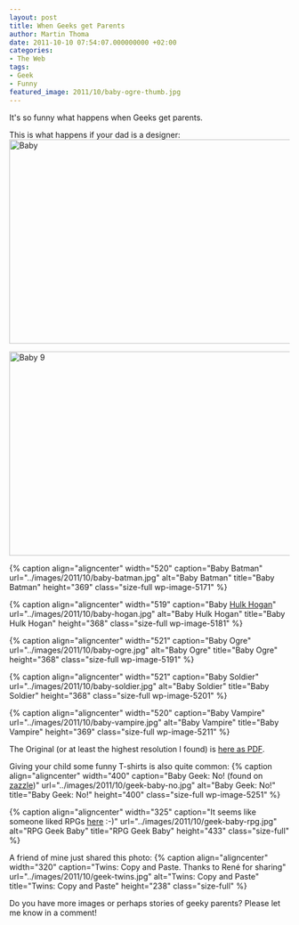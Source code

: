 ```yaml
---
layout: post
title: When Geeks get Parents
author: Martin Thoma
date: 2011-10-10 07:54:07.000000000 +02:00
categories:
- The Web
tags:
- Geek
- Funny
featured_image: 2011/10/baby-ogre-thumb.jpg
---
```

It's so funny what happens when Geeks get parents. 

This is what happens if your dad is a designer:
<a href="http://martin-thoma.com/wp-content/uploads/2011/10/baby-8.jpg"><img src="http://martin-thoma.com/wp-content/uploads/2011/10/baby-8.jpg" alt="Baby" title="Baby" width="519" height="367" class="aligncenter size-full wp-image-5151" /></a>

<a href="http://martin-thoma.com/wp-content/uploads/2011/10/baby-9.jpg"><img src="http://martin-thoma.com/wp-content/uploads/2011/10/baby-9.jpg" alt="Baby 9" title="Baby 9" width="520" height="367" class="aligncenter size-full wp-image-5161" /></a>

{% caption align="aligncenter" width="520" caption="Baby Batman" url="../images/2011/10/baby-batman.jpg" alt="Baby Batman" title="Baby Batman" height="369" class="size-full wp-image-5171" %}

{% caption align="aligncenter" width="519" caption="Baby <a href='http://en.wikipedia.org/wiki/Terry_Gene_Bollea'>Hulk Hogan</a>" url="../images/2011/10/baby-hogan.jpg" alt="Baby Hulk Hogan" title="Baby Hulk Hogan" height="368" class="size-full wp-image-5181" %}

{% caption align="aligncenter" width="521" caption="Baby Ogre" url="../images/2011/10/baby-ogre.jpg" alt="Baby Ogre" title="Baby Ogre" height="368" class="size-full wp-image-5191" %}

{% caption align="aligncenter" width="521" caption="Baby Soldier" url="../images/2011/10/baby-soldier.jpg" alt="Baby Soldier" title="Baby Soldier" height="368" class="size-full wp-image-5201" %}

{% caption align="aligncenter" width="520" caption="Baby Vampire" url="../images/2011/10/baby-vampire.jpg" alt="Baby Vampire" title="Baby Vampire" height="369" class="size-full wp-image-5211" %}

The Original (or at least the highest resolution I found) is <a href="http://sneezl.com/wp-content/uploads/2008/04/graphic-designer-baby.pdf">here as PDF</a>.

Giving your child some funny T-shirts is also quite common:
{% caption align="aligncenter" width="400" caption="Baby Geek: No! (found on <a href='http://www.zazzle.de/lieblingswort_ist_no_chemie_aussenseiter_baby_ones_tshirt-235215790093704490'>zazzle</a>)" url="../images/2011/10/geek-baby-no.jpg" alt="Baby Geek: No!" title="Baby Geek: No!" height="400" class="size-full wp-image-5251" %}

{% caption align="aligncenter" width="325" caption="It seems like someone liked RPGs <a href='http://postmortemstudios.wordpress.com/2011/09/12/sowygo1-a-geek-is-born/'>here</a> :-)" url="../images/2011/10/geek-baby-rpg.jpg" alt="RPG Geek Baby" title="RPG Geek Baby" height="433" class="size-full" %}

A friend of mine just shared this photo:
{% caption align="aligncenter" width="320" caption="Twins: Copy and Paste. Thanks to Ren&eacute; for sharing" url="../images/2011/10/geek-twins.jpg" alt="Twins: Copy and Paste" title="Twins: Copy and Paste" height="238" class="size-full" %}



Do you have more images or perhaps stories of geeky parents? Please let me know in a comment!

